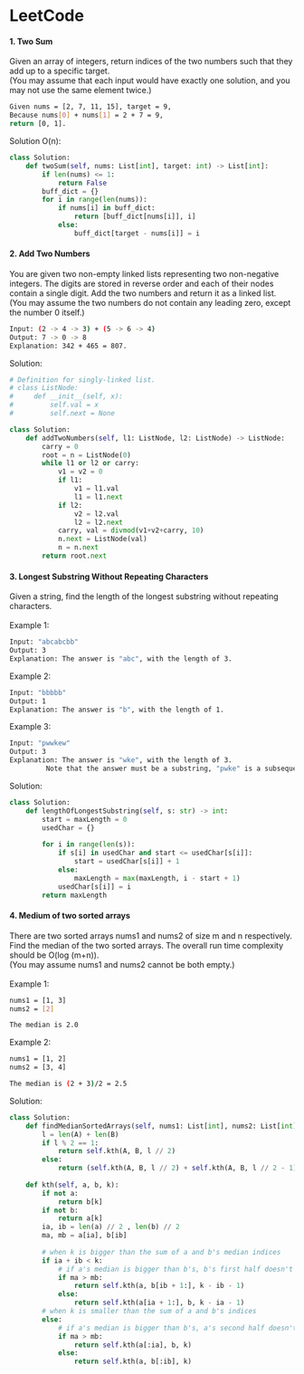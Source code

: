 # LeetCode
#### 1. Two Sum
Given an array of integers, return indices of the two numbers such that they add up to a specific target.<br>
(You may assume that each input would have exactly one solution, and you may not use the same element twice.)
```bash
Given nums = [2, 7, 11, 15], target = 9,
Because nums[0] + nums[1] = 2 + 7 = 9,
return [0, 1].
```
Solution O(n):
```python
class Solution:
    def twoSum(self, nums: List[int], target: int) -> List[int]:
        if len(nums) <= 1:
            return False
        buff_dict = {}
        for i in range(len(nums)):
            if nums[i] in buff_dict:
                return [buff_dict[nums[i]], i]
            else:
                buff_dict[target - nums[i]] = i
```
#### 2. Add Two Numbers
You are given two non-empty linked lists representing two non-negative integers. The digits are stored in reverse order and each of their nodes contain a single digit. Add the two numbers and return it as a linked list.<br>
(You may assume the two numbers do not contain any leading zero, except the number 0 itself.)
```bash
Input: (2 -> 4 -> 3) + (5 -> 6 -> 4)
Output: 7 -> 0 -> 8
Explanation: 342 + 465 = 807.
```
Solution:
```python
# Definition for singly-linked list.
# class ListNode:
#     def __init__(self, x):
#         self.val = x
#         self.next = None

class Solution:
    def addTwoNumbers(self, l1: ListNode, l2: ListNode) -> ListNode:
        carry = 0
        root = n = ListNode(0)
        while l1 or l2 or carry:
            v1 = v2 = 0
            if l1:
                v1 = l1.val
                l1 = l1.next
            if l2:
                v2 = l2.val
                l2 = l2.next
            carry, val = divmod(v1+v2+carry, 10)
            n.next = ListNode(val)
            n = n.next
        return root.next
```
#### 3. Longest Substring Without Repeating Characters
Given a string, find the length of the longest substring without repeating characters.<br><br>
Example 1:
```bash
Input: "abcabcbb"
Output: 3 
Explanation: The answer is "abc", with the length of 3. 
```
Example 2:
```bash
Input: "bbbbb"
Output: 1
Explanation: The answer is "b", with the length of 1.
```
Example 3:
```bash
Input: "pwwkew"
Output: 3
Explanation: The answer is "wke", with the length of 3. 
         Note that the answer must be a substring, "pwke" is a subsequence and not a substring.
```
Solution:
```python
class Solution:
    def lengthOfLongestSubstring(self, s: str) -> int:
        start = maxLength = 0
        usedChar = {}
        
        for i in range(len(s)):
            if s[i] in usedChar and start <= usedChar[s[i]]:
                start = usedChar[s[i]] + 1
            else:
                maxLength = max(maxLength, i - start + 1)
            usedChar[s[i]] = i
        return maxLength
```
#### 4. Medium of two sorted arrays
There are two sorted arrays nums1 and nums2 of size m and n respectively.<br>
Find the median of the two sorted arrays. The overall run time complexity should be O(log (m+n)).<br>
(You may assume nums1 and nums2 cannot be both empty.)<br><br>
Example 1:
```bash
nums1 = [1, 3]
nums2 = [2]

The median is 2.0
```
Example 2:
```bash
nums1 = [1, 2]
nums2 = [3, 4]

The median is (2 + 3)/2 = 2.5
```
Solution:
```python
class Solution:
    def findMedianSortedArrays(self, nums1: List[int], nums2: List[int]) -> float:
        l = len(A) + len(B)
        if l % 2 == 1:
            return self.kth(A, B, l // 2)
        else:
            return (self.kth(A, B, l // 2) + self.kth(A, B, l // 2 - 1)) / 2.   
    
    def kth(self, a, b, k):
        if not a:
            return b[k]
        if not b:
            return a[k]
        ia, ib = len(a) // 2 , len(b) // 2
        ma, mb = a[ia], b[ib]
    
        # when k is bigger than the sum of a and b's median indices 
        if ia + ib < k:
            # if a's median is bigger than b's, b's first half doesn't include k
            if ma > mb:
                return self.kth(a, b[ib + 1:], k - ib - 1)
            else:
                return self.kth(a[ia + 1:], b, k - ia - 1)
        # when k is smaller than the sum of a and b's indices
        else:
            # if a's median is bigger than b's, a's second half doesn't include k
            if ma > mb:
                return self.kth(a[:ia], b, k)
            else:
                return self.kth(a, b[:ib], k)
```
